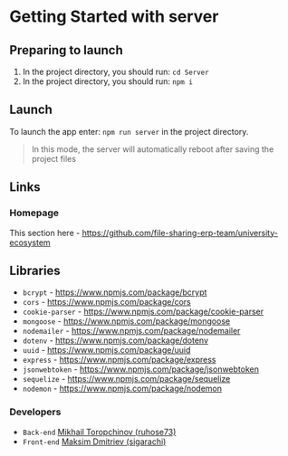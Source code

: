 # Getting Started with server

## Preparing to launch

1. In the project directory, you should run: `cd Server`
2. In the project directory, you should run: `npm i`

## Launch

To launch the app enter: `npm run server` in the project directory.

> In this mode, the server will automatically reboot after saving the project files

## Links

### Homepage

This section here - <https://github.com/file-sharing-erp-team/university-ecosystem>

## Libraries

- `bcrypt` - <https://www.npmjs.com/package/bcrypt>
- `cors` - <https://www.npmjs.com/package/cors>
- `cookie-parser` - <https://www.npmjs.com/package/cookie-parser>
- `mongoose` - <https://www.npmjs.com/package/mongoose>
- `nodemailer` - <https://www.npmjs.com/package/nodemailer>
- `dotenv` - <https://www.npmjs.com/package/dotenv>
- `uuid` - <https://www.npmjs.com/package/uuid>
- `express` - <https://www.npmjs.com/package/express>
- `jsonwebtoken` - <https://www.npmjs.com/package/jsonwebtoken>
- `sequelize` - <https://www.npmjs.com/package/sequelize>
- `nodemon` - <https://www.npmjs.com/package/nodemon>

### Developers
- `Back-end` [Mikhail Toropchinov (ruhose73)](https://github.com/ruhose73)
- `Front-end` [Maksim Dmitriev (sigarachi)](https://github.com/sigarachi)

